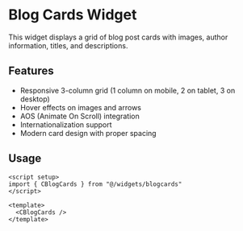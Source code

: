 # Blog Cards Widget

This widget displays a grid of blog post cards with images, author information, titles, and descriptions.

## Features

- Responsive 3-column grid (1 column on mobile, 2 on tablet, 3 on desktop)
- Hover effects on images and arrows
- AOS (Animate On Scroll) integration
- Internationalization support
- Modern card design with proper spacing

## Usage

```vue
<script setup>
import { CBlogCards } from "@/widgets/blogcards"
</script>

<template>
  <CBlogCards />
</template>
```

